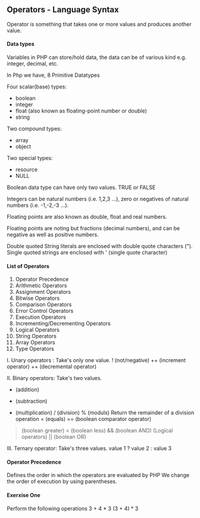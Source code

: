 ## Operators - Language Syntax
Operator is something that takes one or more values and produces another value.

#### Data types
Variables in PHP can store/hold data, the data can be of various kind e.g. integer, decimal, etc.

In Php we have,
8 Primitive Datatypes

Four scalar(base) types:
- boolean
- integer
- float (also known as floating-point number or double)
- string

Two compound types:
- array
- object

Two special types:
- resource
- NULL

Boolean data type can have only two values. TRUE or FALSE

Integers can be natural numbers (i.e. 1,2,3 ...), zero or negatives of natural numbers (i.e. -1,-2,-3 ...).

Floating points are also known as double, float and real numbers.

Floating points are noting but fractions (decimal numbers), and can be negative as well as positive numbers.

Double quoted String literals are enclosed with double quote characters (").
Single quoted strings are enclosed with ' (single quote character)

#### List of Operators
1. Operator Precedence
2. Arithmetic Operators
3. Assignment Operators
4. Bitwise Operators
5. Comparison Operators
6. Error Control Operators
7. Execution Operators
8. Incrementing/Decrementing Operators
9. Logical Operators
10. String Operators
11. Array Operators
12. Type Operators

I. Unary operators : Take's only one value.
! (not/negative)
++ (increment operator)
++ (decremental operator)

II. Binary operators: Take's two values.
+ (addition)
- (subtraction)
* (multiplication)
/ (division)
% (moduls) Return the remainder of a division operation
= (equals)
== (boolean comparator operator)
> (boolean greater)
< (boolean less)
&& (boolean AND) (Logical operators)
|| (boolean OR)

III. Ternary operator: Take's three values.
value 1 ? value 2 : value 3


#### Operator Precedence
Defines the order in which the operators are evaluated by PHP
We change the order of execution by using parentheses.

#### Exerxise One
Perform the following operations
3 + 4 * 3
(3 + 4) * 3

